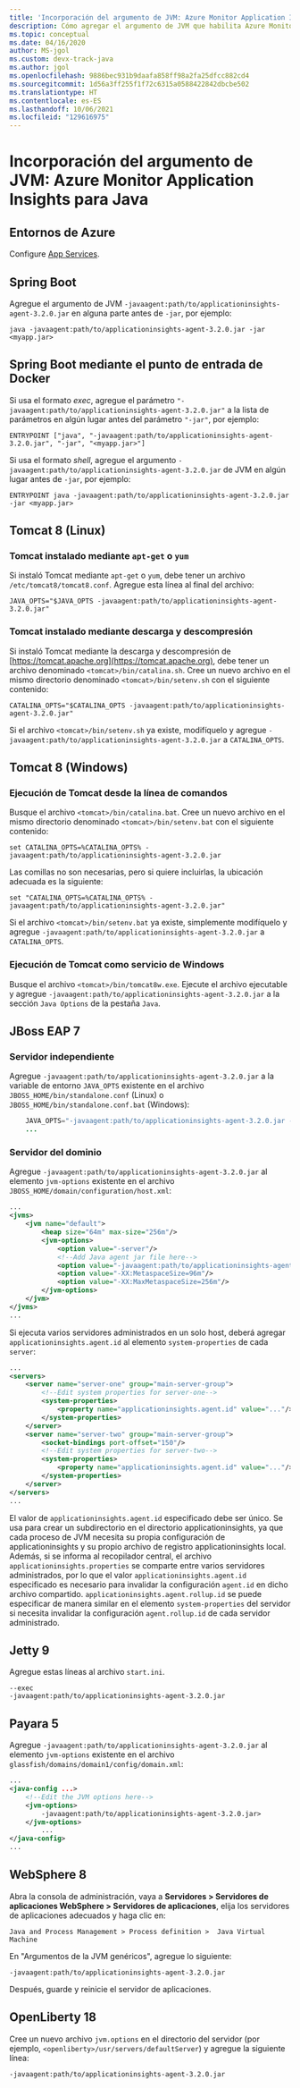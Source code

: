 ```yaml
---
title: 'Incorporación del argumento de JVM: Azure Monitor Application Insights para Java'
description: Cómo agregar el argumento de JVM que habilita Azure Monitor Application Insights para Java
ms.topic: conceptual
ms.date: 04/16/2020
author: MS-jgol
ms.custom: devx-track-java
ms.author: jgol
ms.openlocfilehash: 9886bec931b9daafa858ff98a2fa25dfcc882cd4
ms.sourcegitcommit: 1d56a3ff255f1f72c6315a0588422842dbcbe502
ms.translationtype: HT
ms.contentlocale: es-ES
ms.lasthandoff: 10/06/2021
ms.locfileid: "129616975"
---
```

# <a name="adding-the-jvm-arg---azure-monitor-application-insights-for-java"></a>Incorporación del argumento de JVM: Azure Monitor Application Insights para Java



## <a name="azure-environments"></a>Entornos de Azure

Configure [App Services](../../app-service/configure-language-java.md#set-java-runtime-options).

## <a name="spring-boot"></a>Spring Boot

Agregue el argumento de JVM `-javaagent:path/to/applicationinsights-agent-3.2.0.jar` en alguna parte antes de `-jar`, por ejemplo:

```
java -javaagent:path/to/applicationinsights-agent-3.2.0.jar -jar <myapp.jar>
```

## <a name="spring-boot-via-docker-entry-point"></a>Spring Boot mediante el punto de entrada de Docker

Si usa el formato *exec*, agregue el parámetro `"-javaagent:path/to/applicationinsights-agent-3.2.0.jar"` a la lista de parámetros en algún lugar antes del parámetro `"-jar"`, por ejemplo:

```
ENTRYPOINT ["java", "-javaagent:path/to/applicationinsights-agent-3.2.0.jar", "-jar", "<myapp.jar>"]
```

Si usa el formato *shell*, agregue el argumento `-javaagent:path/to/applicationinsights-agent-3.2.0.jar` de JVM en algún lugar antes de `-jar`, por ejemplo:

```
ENTRYPOINT java -javaagent:path/to/applicationinsights-agent-3.2.0.jar -jar <myapp.jar>
```

## <a name="tomcat-8-linux"></a>Tomcat 8 (Linux)

### <a name="tomcat-installed-via-apt-get-or-yum"></a>Tomcat instalado mediante `apt-get` o `yum`

Si instaló Tomcat mediante `apt-get` o `yum`, debe tener un archivo `/etc/tomcat8/tomcat8.conf`.  Agregue esta línea al final del archivo:

```
JAVA_OPTS="$JAVA_OPTS -javaagent:path/to/applicationinsights-agent-3.2.0.jar"
```

### <a name="tomcat-installed-via-download-and-unzip"></a>Tomcat instalado mediante descarga y descompresión

Si instaló Tomcat mediante la descarga y descompresión de [https://tomcat.apache.org](https://tomcat.apache.org), debe tener un archivo denominado `<tomcat>/bin/catalina.sh`.  Cree un nuevo archivo en el mismo directorio denominado `<tomcat>/bin/setenv.sh` con el siguiente contenido:

```
CATALINA_OPTS="$CATALINA_OPTS -javaagent:path/to/applicationinsights-agent-3.2.0.jar"
```

Si el archivo `<tomcat>/bin/setenv.sh` ya existe, modifíquelo y agregue `-javaagent:path/to/applicationinsights-agent-3.2.0.jar` a `CATALINA_OPTS`.


## <a name="tomcat-8-windows"></a>Tomcat 8 (Windows)

### <a name="running-tomcat-from-the-command-line"></a>Ejecución de Tomcat desde la línea de comandos

Busque el archivo `<tomcat>/bin/catalina.bat`.  Cree un nuevo archivo en el mismo directorio denominado `<tomcat>/bin/setenv.bat` con el siguiente contenido:

```
set CATALINA_OPTS=%CATALINA_OPTS% -javaagent:path/to/applicationinsights-agent-3.2.0.jar
```

Las comillas no son necesarias, pero si quiere incluirlas, la ubicación adecuada es la siguiente:

```
set "CATALINA_OPTS=%CATALINA_OPTS% -javaagent:path/to/applicationinsights-agent-3.2.0.jar"
```

Si el archivo `<tomcat>/bin/setenv.bat` ya existe, simplemente modifíquelo y agregue `-javaagent:path/to/applicationinsights-agent-3.2.0.jar` a `CATALINA_OPTS`.

### <a name="running-tomcat-as-a-windows-service"></a>Ejecución de Tomcat como servicio de Windows

Busque el archivo `<tomcat>/bin/tomcat8w.exe`.  Ejecute el archivo ejecutable y agregue `-javaagent:path/to/applicationinsights-agent-3.2.0.jar` a la sección `Java Options` de la pestaña `Java`.


## <a name="jboss-eap-7"></a>JBoss EAP 7

### <a name="standalone-server"></a>Servidor independiente

Agregue `-javaagent:path/to/applicationinsights-agent-3.2.0.jar` a la variable de entorno `JAVA_OPTS` existente en el archivo `JBOSS_HOME/bin/standalone.conf` (Linux) o `JBOSS_HOME/bin/standalone.conf.bat` (Windows):

```java    ...
    JAVA_OPTS="-javaagent:path/to/applicationinsights-agent-3.2.0.jar -Xms1303m -Xmx1303m ..."
    ...
```

### <a name="domain-server"></a>Servidor del dominio

Agregue `-javaagent:path/to/applicationinsights-agent-3.2.0.jar` al elemento `jvm-options` existente en el archivo `JBOSS_HOME/domain/configuration/host.xml`:

```xml
...
<jvms>
    <jvm name="default">
        <heap size="64m" max-size="256m"/>
        <jvm-options>
            <option value="-server"/>
            <!--Add Java agent jar file here-->
            <option value="-javaagent:path/to/applicationinsights-agent-3.2.0.jar"/>
            <option value="-XX:MetaspaceSize=96m"/>
            <option value="-XX:MaxMetaspaceSize=256m"/>
        </jvm-options>
    </jvm>
</jvms>
...
```

Si ejecuta varios servidores administrados en un solo host, deberá agregar `applicationinsights.agent.id` al elemento `system-properties` de cada `server`:

```xml
...
<servers>
    <server name="server-one" group="main-server-group">
        <!--Edit system properties for server-one-->
        <system-properties> 
            <property name="applicationinsights.agent.id" value="..."/>
        </system-properties>
    </server>
    <server name="server-two" group="main-server-group">
        <socket-bindings port-offset="150"/>
        <!--Edit system properties for server-two-->
        <system-properties>
            <property name="applicationinsights.agent.id" value="..."/> 
        </system-properties>
    </server>
</servers>
...
```

El valor de `applicationinsights.agent.id` especificado debe ser único. Se usa para crear un subdirectorio en el directorio applicationinsights, ya que cada proceso de JVM necesita su propia configuración de applicationinsights y su propio archivo de registro applicationinsights local. Además, si se informa al recopilador central, el archivo `applicationinsights.properties` se comparte entre varios servidores administrados, por lo que el valor `applicationinsights.agent.id` especificado es necesario para invalidar la configuración `agent.id` en dicho archivo compartido. `applicationinsights.agent.rollup.id` se puede especificar de manera similar en el elemento `system-properties` del servidor si necesita invalidar la configuración `agent.rollup.id` de cada servidor administrado.


## <a name="jetty-9"></a>Jetty 9

Agregue estas líneas al archivo `start.ini`.

```
--exec
-javaagent:path/to/applicationinsights-agent-3.2.0.jar
```


## <a name="payara-5"></a>Payara 5

Agregue `-javaagent:path/to/applicationinsights-agent-3.2.0.jar` al elemento `jvm-options` existente en el archivo `glassfish/domains/domain1/config/domain.xml`:

```xml
...
<java-config ...>
    <!--Edit the JVM options here-->
    <jvm-options>
        -javaagent:path/to/applicationinsights-agent-3.2.0.jar>
    </jvm-options>
        ...
</java-config>
...
```

## <a name="websphere-8"></a>WebSphere 8

Abra la consola de administración, vaya a **Servidores > Servidores de aplicaciones WebSphere > Servidores de aplicaciones**, elija los servidores de aplicaciones adecuados y haga clic en: 

```
Java and Process Management > Process definition >  Java Virtual Machine
```
En "Argumentos de la JVM genéricos", agregue lo siguiente:
```
-javaagent:path/to/applicationinsights-agent-3.2.0.jar
```
Después, guarde y reinicie el servidor de aplicaciones.


## <a name="openliberty-18"></a>OpenLiberty 18

Cree un nuevo archivo `jvm.options` en el directorio del servidor (por ejemplo, `<openliberty>/usr/servers/defaultServer`) y agregue la siguiente línea:
```
-javaagent:path/to/applicationinsights-agent-3.2.0.jar
```
